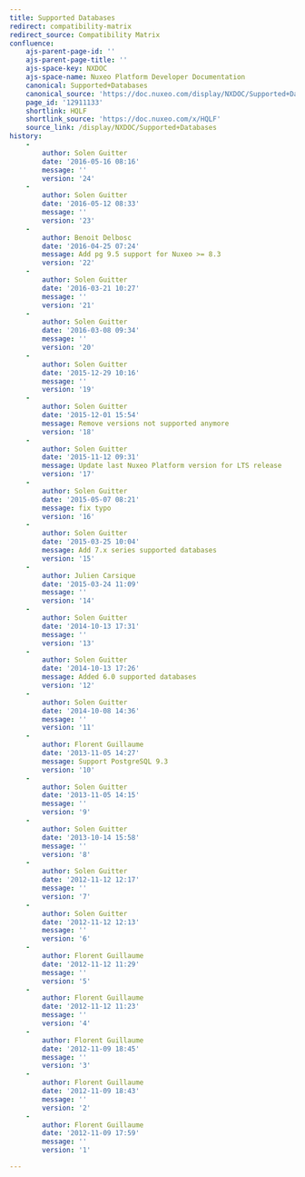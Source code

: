 ```yaml
---
title: Supported Databases
redirect: compatibility-matrix
redirect_source: Compatibility Matrix
confluence:
    ajs-parent-page-id: ''
    ajs-parent-page-title: ''
    ajs-space-key: NXDOC
    ajs-space-name: Nuxeo Platform Developer Documentation
    canonical: Supported+Databases
    canonical_source: 'https://doc.nuxeo.com/display/NXDOC/Supported+Databases'
    page_id: '12911133'
    shortlink: HQLF
    shortlink_source: 'https://doc.nuxeo.com/x/HQLF'
    source_link: /display/NXDOC/Supported+Databases
history:
    - 
        author: Solen Guitter
        date: '2016-05-16 08:16'
        message: ''
        version: '24'
    - 
        author: Solen Guitter
        date: '2016-05-12 08:33'
        message: ''
        version: '23'
    - 
        author: Benoit Delbosc
        date: '2016-04-25 07:24'
        message: Add pg 9.5 support for Nuxeo >= 8.3
        version: '22'
    - 
        author: Solen Guitter
        date: '2016-03-21 10:27'
        message: ''
        version: '21'
    - 
        author: Solen Guitter
        date: '2016-03-08 09:34'
        message: ''
        version: '20'
    - 
        author: Solen Guitter
        date: '2015-12-29 10:16'
        message: ''
        version: '19'
    - 
        author: Solen Guitter
        date: '2015-12-01 15:54'
        message: Remove versions not supported anymore
        version: '18'
    - 
        author: Solen Guitter
        date: '2015-11-12 09:31'
        message: Update last Nuxeo Platform version for LTS release
        version: '17'
    - 
        author: Solen Guitter
        date: '2015-05-07 08:21'
        message: fix typo
        version: '16'
    - 
        author: Solen Guitter
        date: '2015-03-25 10:04'
        message: Add 7.x series supported databases
        version: '15'
    - 
        author: Julien Carsique
        date: '2015-03-24 11:09'
        message: ''
        version: '14'
    - 
        author: Solen Guitter
        date: '2014-10-13 17:31'
        message: ''
        version: '13'
    - 
        author: Solen Guitter
        date: '2014-10-13 17:26'
        message: Added 6.0 supported databases
        version: '12'
    - 
        author: Solen Guitter
        date: '2014-10-08 14:36'
        message: ''
        version: '11'
    - 
        author: Florent Guillaume
        date: '2013-11-05 14:27'
        message: Support PostgreSQL 9.3
        version: '10'
    - 
        author: Solen Guitter
        date: '2013-11-05 14:15'
        message: ''
        version: '9'
    - 
        author: Solen Guitter
        date: '2013-10-14 15:58'
        message: ''
        version: '8'
    - 
        author: Solen Guitter
        date: '2012-11-12 12:17'
        message: ''
        version: '7'
    - 
        author: Solen Guitter
        date: '2012-11-12 12:13'
        message: ''
        version: '6'
    - 
        author: Florent Guillaume
        date: '2012-11-12 11:29'
        message: ''
        version: '5'
    - 
        author: Florent Guillaume
        date: '2012-11-12 11:23'
        message: ''
        version: '4'
    - 
        author: Florent Guillaume
        date: '2012-11-09 18:45'
        message: ''
        version: '3'
    - 
        author: Florent Guillaume
        date: '2012-11-09 18:43'
        message: ''
        version: '2'
    - 
        author: Florent Guillaume
        date: '2012-11-09 17:59'
        message: ''
        version: '1'

---
```

